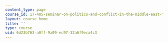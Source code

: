 ```yaml
---
content_type: page
course_id: 17-405-seminar-on-politics-and-conflict-in-the-middle-east-fall-2003
layout: course_home
title: ''
type: course
uid: 6d23b763-a0ff-9a09-ec97-32a6f9eca4c3
---
```

